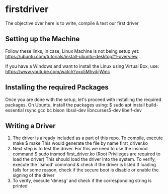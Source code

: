 # firstdriver
The objective over here is to write, compile & test our first driver

Setting up the Machine
----------------------
Follow these links, in case, Linux Machine is not being setup yet:
https://ubuntu.com/tutorials/install-ubuntu-desktop#1-overview

If you have a Windows and want to install the Linux using Virtual Box, use:
https://www.youtube.com/watch?v=x5MhydijWmc

Installing the required Packages
--------------------------------
Once you are done with the setup, let's proceed with installing the required packages. 
On Ubuntu, install the packages using:
 $ sudo apt install build-essential rsync gcc bc bison libssl-dev libncurses5-dev libelf-dev

Writing a Driver
----------------
1. The driver is already included as a part of this repo. 
   To compile, execute make
   $ make
This would generate the file by name first_driver.ko
2. Next step is to test the driver. For this we need to use the insmod command
   $ sudo insmod first_driver.ko (Root Privileges are required to load the driver)
   This should load the driver into the system. To verify, execute the 'lsmod' command & check if the driver is listed
   If loading fails for some reason, check if the secure boot is disable or enable the signing of the driver
4. To verify, execute 'dmesg' and check if the corresponding string is printed
  

